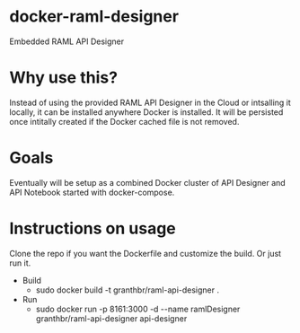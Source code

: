 # docker-raml-designer

Embedded RAML API Designer


# Why use this?

Instead of using the provided RAML API Designer in the Cloud or intsalling it locally, it can be installed anywhere Docker is 
installed. It will be persisted once intitally created if the Docker cached file is not removed.

# Goals

Eventually will be setup as a combined Docker cluster of API Designer and API Notebook started with docker-compose. 

# Instructions on usage
Clone the repo if you want the Dockerfile and customize the build. Or just run it. 

* Build
	* sudo docker build -t granthbr/raml-api-designer .
* Run
	* sudo docker run -p 8161:3000 -d --name ramlDesigner granthbr/raml-api-designer api-designer
